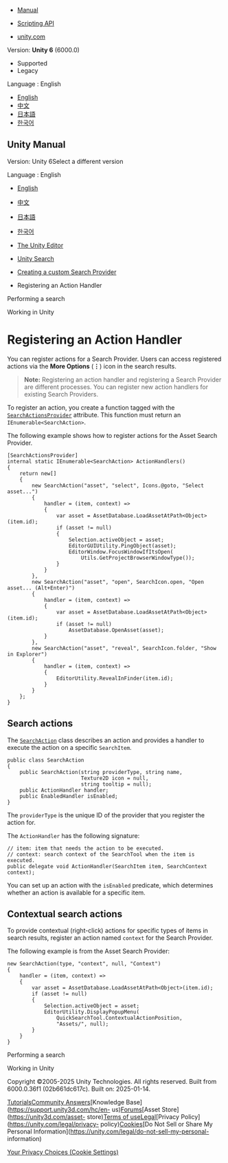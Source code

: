 [](https://docs.unity3d.com)

  * [Manual](../Manual/index.html)
  * [Scripting API](../ScriptReference/index.html)

  * [unity.com](https://unity.com/)

Version: **Unity 6** (6000.0)

  * Supported
  * Legacy

Language : English

  * [English](/Manual/api-action-handler.html)
  * [中文](/cn/current/Manual/api-action-handler.html)
  * [日本語](/ja/current/Manual/api-action-handler.html)
  * [한국어](/kr/current/Manual/api-action-handler.html)

[](https://docs.unity3d.com)

## Unity Manual

Version: Unity 6Select a different version

Language : English

  * [English](/Manual/api-action-handler.html)
  * [中文](/cn/current/Manual/api-action-handler.html)
  * [日本語](/ja/current/Manual/api-action-handler.html)
  * [한국어](/kr/current/Manual/api-action-handler.html)

  * [The Unity Editor](unity-editor.html)
  * [Unity Search](search-overview.html)
  * [Creating a custom Search Provider](api.html)
  * Registering an Action Handler

[](api-searching.html)

Performing a search

[](working-in-unity.html)

Working in Unity

# Registering an Action Handler

You can register actions for a Search Provider. Users can access registered
actions via the **More Options** (**⋮**) icon in the search results.

> **Note:** Registering an action handler and registering a Search Provider
> are different processes. You can register new action handlers for existing
> Search Providers.

To register an action, you create a function tagged with the
[`SearchActionsProvider`](../ScriptReference/Search.SearchActionsProviderAttribute.html)
attribute. This function must return an `IEnumerable<SearchAction>`.

The following example shows how to register actions for the Asset Search
Provider.

    
    
    [SearchActionsProvider]
    internal static IEnumerable<SearchAction> ActionHandlers()
    {
        return new[]
        {
            new SearchAction("asset", "select", Icons.@goto, "Select asset...")
            {
                handler = (item, context) =>
                {
                    var asset = AssetDatabase.LoadAssetAtPath<Object>(item.id);
                    if (asset != null)
                    {
                        Selection.activeObject = asset;
                        EditorGUIUtility.PingObject(asset);
                        EditorWindow.FocusWindowIfItsOpen(
                            Utils.GetProjectBrowserWindowType());
                    }
                }
            },
            new SearchAction("asset", "open", SearchIcon.open, "Open asset... (Alt+Enter)")
            {
                handler = (item, context) =>
                {
                    var asset = AssetDatabase.LoadAssetAtPath<Object>(item.id);
                    if (asset != null)
                        AssetDatabase.OpenAsset(asset);
                }
            },
            new SearchAction("asset", "reveal", SearchIcon.folder, "Show in Explorer")
            {
                handler = (item, context) =>
                {
                    EditorUtility.RevealInFinder(item.id);
                }
            }
        };
    }
    

## Search actions

The [`SearchAction`](../ScriptReference/SearchAction.html) class describes an
action and provides a handler to execute the action on a specific
`SearchItem`.

    
    
    public class SearchAction
    {
        public SearchAction(string providerType, string name,
                            Texture2D icon = null,
                            string tooltip = null);
        public ActionHandler handler;
        public EnabledHandler isEnabled;
    }
    

The `providerType` is the unique ID of the provider that you register the
action for.

The `ActionHandler` has the following signature:

    
    
    // item: item that needs the action to be executed.
    // context: search context of the SearchTool when the item is executed.
    public delegate void ActionHandler(SearchItem item, SearchContext context);
    

You can set up an action with the `isEnabled` predicate, which determines
whether an action is available for a specific item.

## Contextual search actions

To provide contextual (right-click) actions for specific types of items in
search results, register an action named `context` for the Search Provider.

The following example is from the Asset Search Provider:

    
    
    new SearchAction(type, "context", null, "Context")
    {
        handler = (item, context) =>
        {
            var asset = AssetDatabase.LoadAssetAtPath<Object>(item.id);
            if (asset != null)
            {
                Selection.activeObject = asset;
                EditorUtility.DisplayPopupMenu(
                    QuickSearchTool.ContextualActionPosition,
                    "Assets/", null);
            }
        }
    }
    

[](api-searching.html)

Performing a search

[](working-in-unity.html)

Working in Unity

Copyright ©2005-2025 Unity Technologies. All rights reserved. Built from
6000.0.36f1 (02b661dc617c). Built on: 2025-01-14.

[Tutorials](https://learn.unity.com/)[Community
Answers](https://answers.unity3d.com)[Knowledge
Base](https://support.unity3d.com/hc/en-
us)[Forums](https://forum.unity3d.com)[Asset Store](https://unity3d.com/asset-
store)[Terms of
use](https://docs.unity3d.com/Manual/TermsOfUse.html)[Legal](https://unity.com/legal)[Privacy
Policy](https://unity.com/legal/privacy-
policy)[Cookies](https://unity.com/legal/cookie-policy)[Do Not Sell or Share
My Personal Information](https://unity.com/legal/do-not-sell-my-personal-
information)

[Your Privacy Choices (Cookie Settings)](javascript:void\(0\);)

